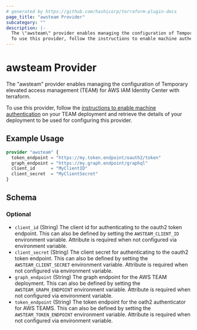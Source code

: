 ```yaml
---
# generated by https://github.com/hashicorp/terraform-plugin-docs
page_title: "awsteam Provider"
subcategory: ""
description: |-
  The \"awsteam\" provider enables managing the configuration of Temporary elevated access management (TEAM) for AWS IAM Identity Center with terraform.
  To use this provider, follow the instructions to enable machine authentication https://aws-samples.github.io/iam-identity-center-team/docs/deployment/configuration/cognito_machine_auth.html on your TEAM deployment and retrieve the details of your deployment to be used for configuring this provider.
---
```


# awsteam Provider

The \"awsteam\" provider enables managing the configuration of Temporary elevated access management (TEAM) for AWS IAM Identity Center with terraform.
		
To use this provider, follow the [instructions to enable machine authentication](https://aws-samples.github.io/iam-identity-center-team/docs/deployment/configuration/cognito_machine_auth.html) on your TEAM deployment and retrieve the details of your deployment to be used for configuring this provider.

## Example Usage

```terraform
provider "awsteam" {
  token_endpoint = "https://my.token.endpoint/oauth2/token"
  graph_endpoint = "https://my.graph.endpoint/graphql"
  client_id      = "MyClientID"
  client_secret  = "MyClientSecret"
}
```

<!-- schema generated by tfplugindocs -->
## Schema

### Optional

- `client_id` (String) The client id for authenticating to the oauth2 token endpoint. This can also be defined by setting the `AWSTEAM_CLIENT_ID` environment variable. Attribute is required when not configured via environment variable.
- `client_secret` (String) The client secret for authenticating to the oauth2 token endpoint. This can also be defined by setting the `AWSTEAM_CLIENT_SECRET` environment variable. Attribute is required when not configured via environment variable.
- `graph_endpoint` (String) The graph endpoint for the AWS TEAM deployment. This can also be defined by setting the `AWSTEAM_GRAPH_ENDPOINT` environment variable. Attribute is required when not configured via environment variable.
- `token_endpoint` (String) The token endpoint for the oath2 authenticator for AWS TEAMS. This can also be defined by setting the `AWSTEAM_TOKEN_ENDPOINT` environment variable. Attribute is required when not configured via environment variable.
